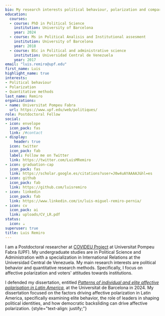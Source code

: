 ```yaml
---
bio: My research interests political behaviour, polarization and comparative politics.
education:
  courses:
  - course: PhD in Political Science
    institution: University of Barcelona
    year: 2024
  - course: Ms in Political Analisis and Institutional assesment
    institution: University of Barcelona
    year: 2018
  - course: BSc in Political and administrative science
    institution: Universidad Central de Venezuela
    year: 2017
email: "luis.remiro@upf.edu"
first_name: Luis
highlight_name: true
interests:
- Political behaviour
- Polarization
- Quantitative methods
last_name: Remiro
organizations:
- name: Universitat Pompeu Fabra
  url: https://www.upf.edu/web/politiques/
role: Postdoctoral Fellow
social:
- icon: envelope
  icon_pack: fas
  link: /#contact
- display:
    header: true
  icon: twitter
  icon_pack: fab
  label: Follow me on Twitter
  link: https://twitter.com/LuisMRemiro
- icon: graduation-cap
  icon_pack: fas
  link: https://scholar.google.es/citations?user=J0w4uAYAAAAJ&hl=es
- icon: github
  icon_pack: fab
  link: https://github.com/luisremiro
- icon: linkedin
  icon_pack: fab
  link: https://www.linkedin.com/in/luis-miguel-remiro-pernia/
- icon: cv
  icon_pack: ai
  link: uploads/CV_LR.pdf
status:
  icon: ☕️
superuser: true
title: Luis Remiro
---
```


I am a Postdoctoral researcher at [COVIDEU Project](https://sites.google.com/view/covideuproject/home) at Universitat Pompeu Fabra (UPF). My undergraduate studies are in Political Science and Administration with a specialization in International Relations at the Universidad Central de Venezuela. My main research interests are political behavior and quantitative research methods. Specifically, I focus on affective polarization and voters' attitudes towards institutions. 

I defended my dissertation, entitled [*Patterns of individual and elite affective polarisation in Latin America*](https://www.tdx.cat/handle/10803/691045), at the Universitat de Barcelona in 2024. My dissertation focused on the factors driving affective polarization in Latin America, specifically examining elite behavior, the role of leaders in shaping political identities, and how democratic backsliding can drive affective polarization.
{style="text-align: justify;"}

